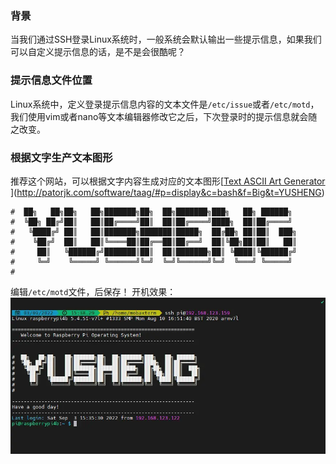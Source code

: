 ### 背景
当我们通过SSH登录Linux系统时，一般系统会默认输出一些提示信息，如果我们可以自定义提示信息的话，是不是会很酷呢？
### 提示信息文件位置
Linux系统中，定义登录提示信息内容的文本文件是`/etc/issue`或者`/etc/motd`，我们使用vim或者nano等文本编辑器修改它之后，下次登录时的提示信息就会随之改变。
### 根据文字生产文本图形
推荐这个网站，可以根据文字内容生成对应的文本图形[[Text ASCII Art Generator](http://patorjk.com/software/taag/#p=display&f=Graffiti&t=tianmingxing)
](http://patorjk.com/software/taag/#p=display&c=bash&f=Big&t=YUSHENG)
```shell 
#  ██╗   ██╗██╗   ██╗███████╗██╗  ██╗███████╗███╗   ██╗ ██████╗ 
#  ╚██╗ ██╔╝██║   ██║██╔════╝██║  ██║██╔════╝████╗  ██║██╔════╝ 
#   ╚████╔╝ ██║   ██║███████╗███████║█████╗  ██╔██╗ ██║██║  ███╗
#    ╚██╔╝  ██║   ██║╚════██║██╔══██║██╔══╝  ██║╚██╗██║██║   ██║
#     ██║   ╚██████╔╝███████║██║  ██║███████╗██║ ╚████║╚██████╔╝
#     ╚═╝    ╚═════╝ ╚══════╝╚═╝  ╚═╝╚══════╝╚═╝  ╚═══╝ ╚═════╝ 
#                                                                                                                                                
```
 编辑`/etc/motd`文件，后保存！ 开机效果：
![01](localpicbed/让你的Linux终端开机欢迎语更好看.assets/01.png)